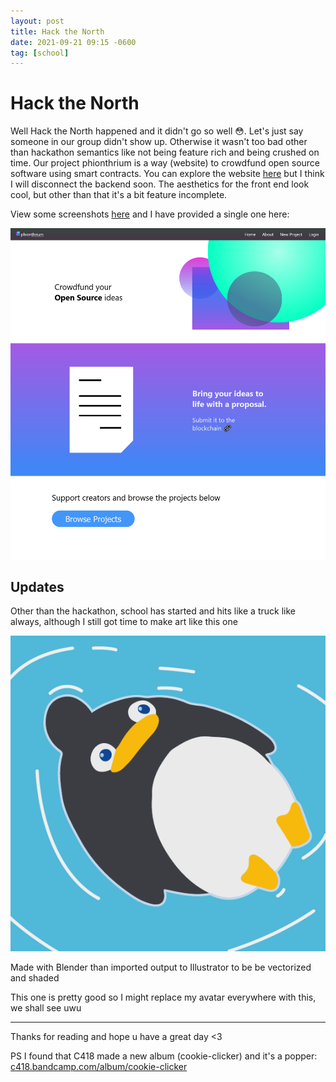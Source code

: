 ```yaml
---
layout: post
title: Hack the North
date: 2021-09-21 09:15 -0600
tag: [school]
---
```


# Hack the North

Well Hack the North happened and it didn't go so well 😳. Let's just say someone in our group didn't show up. Otherwise it wasn't too bad other than hackathon semantics like not being feature rich and being crushed on time. Our project phionthrium is a way (website) to crowdfund open source software using smart contracts. You can explore the website [here](https://phionthrium.vercel.app/) but I think I will disconnect the backend soon. The aesthetics for the front end look cool, but other than that it's a bit feature incomplete.

View some screenshots [here](https://github.com/Zeyu-Li/phionthrium) and I have provided a single one here:

![screen1](../assets/img/other/screen1.png)

## Updates

Other than the hackathon, school has started and hits like a truck like always, although I still got time to make art like this one

![hello](../assets/img/art/hello.png)

Made with Blender than imported output to Illustrator to be be vectorized and shaded



This one is pretty good so I might replace my avatar everywhere with this, we shall see uwu

---

Thanks for reading and hope u have a great day <3

PS I found that C418 made a new album (cookie-clicker) and it's a popper: [c418.bandcamp.com/album/cookie-clicker](https://c418.bandcamp.com/album/cookie-clicker)